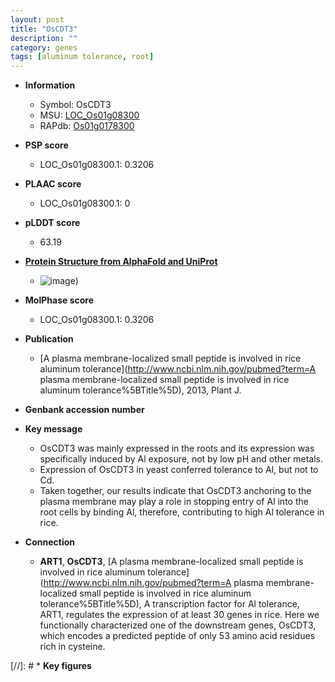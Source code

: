 ```yaml
---
layout: post
title: "OsCDT3"
description: ""
category: genes
tags: [aluminum tolerance, root]
---
```


* **Information**  
    + Symbol: OsCDT3  
    + MSU: [LOC_Os01g08300](http://rice.plantbiology.msu.edu/cgi-bin/ORF_infopage.cgi?orf=LOC_Os01g08300)  
    + RAPdb: [Os01g0178300](http://rapdb.dna.affrc.go.jp/viewer/gbrowse_details/irgsp1?name=Os01g0178300)  

* **PSP score**  
    + LOC_Os01g08300.1: 0.3206 

* **PLAAC score**  
    + LOC_Os01g08300.1: 0 

* **pLDDT score**
    + 63.19

* **[Protein Structure from AlphaFold and UniProt](https://www.uniprot.org/uniprotkb/Q5VRD7/entry#structure)**
    + ![image](https://ricepsp.github.io/images/Q5/AF-Q5VRD7-F1.png))

* **MolPhase score**
    + LOC_Os01g08300.1: 0.3206

* **Publication**  
    + [A plasma membrane-localized small peptide is involved in rice aluminum tolerance](http://www.ncbi.nlm.nih.gov/pubmed?term=A plasma membrane-localized small peptide is involved in rice aluminum tolerance%5BTitle%5D), 2013, Plant J.

* **Genbank accession number**  

* **Key message**  
    + OsCDT3 was mainly expressed in the roots and its expression was specifically induced by Al exposure, not by low pH and other metals.
    + Expression of OsCDT3 in yeast conferred tolerance to Al, but not to Cd.
    + Taken together, our results indicate that OsCDT3 anchoring to the plasma membrane may play a role in stopping entry of Al into the root cells by binding Al, therefore, contributing to high Al tolerance in rice.

* **Connection**  
    + __ART1__, __OsCDT3__, [A plasma membrane-localized small peptide is involved in rice aluminum tolerance](http://www.ncbi.nlm.nih.gov/pubmed?term=A plasma membrane-localized small peptide is involved in rice aluminum tolerance%5BTitle%5D), A transcription factor for Al tolerance, ART1, regulates the expression of at least 30 genes in rice. Here we functionally characterized one of the downstream genes, OsCDT3, which encodes a predicted peptide of only 53 amino acid residues rich in cysteine.

[//]: # * **Key figures**  


